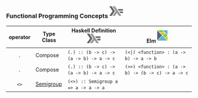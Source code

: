 


### Functional Programming Concepts <sup><img src="../images/602px-Haskell-Logo.svg.png" width=37 height=26><img></sup>

|  operator   | Type Class  |  Haskell Definition <sup><img src="../images/602px-Haskell-Logo.svg.png" width=37 height=26><img></sup>   |  Elm <sup><img src="../images/elm-logo.png" width=28px height=28px><img></sup> |
|:-----------:|-------------|------------------------------------------------------|------------|
| `.`         | Compose     | `(.) :: (b -> c) -> (a -> b) -> a -> c`              | `(<\|) <function> : (a -> b) -> a -> b` |
| `.`         | Compose     | `(.) :: (b -> c) -> (a -> b) -> a -> c`              | `(>>) <function> : (a -> b) -> (b -> c) -> a -> c` |
| `<>`        | [Semigroup](https://wiki.haskell.org/Typeclassopedia#Semigroup)    | `(<>) :: Semigroup a => a -> a -> a`                 |          |
